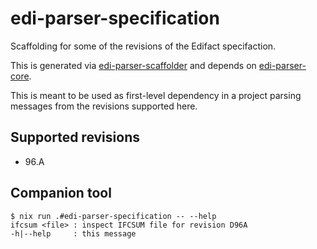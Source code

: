# edi-parser-specification

Scaffolding for some of the revisions of the Edifact specifaction.

This is generated via [edi-parser-scaffolder] and depends on [edi-parser-core].

This is meant to be used as first-level dependency in a project parsing messages
from the revisions supported here.

## Supported revisions

- 96.A

## Companion tool

```
$ nix run .#edi-parser-specification -- --help
ifcsum <file> : inspect IFCSUM file for revision D96A
-h|--help     : this message
```

[edi-parser-core]:       ../core/README.md
[edi-parser-scaffolder]: ../scaffolder/README.md
